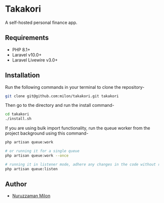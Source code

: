 # Takakori

A self-hosted personal finance app.

## Requirements

- PHP 8.1+
- Laravel v10.0+
- Laravel Livewire v3.0+

## Installation

Run the following commands in your terminal to clone the repository-

```bash
git clone git@github.com:milon/takakori.git takakori
```

Then go to the directory and run the install command-

```bash
cd takakori
./install.sh
```

If you are using bulk import functionality, run the queue worker from the project background using this command-

```bash
php artisan queue:work

# or running it for a single queue
php artisan queue:work --once

# running it in listener mode, adhere any changes in the code without restarting the worker
php artisan queue:listen
```

## Author

- [Nuruzzaman Milon](https://milon.im)
